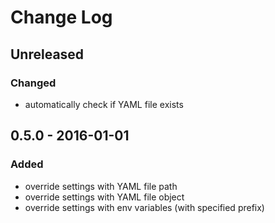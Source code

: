 # Change Log

## Unreleased

### Changed

- automatically check if YAML file exists

## 0.5.0 - 2016-01-01

### Added

- override settings with YAML file path
- override settings with YAML file object
- override settings with env variables (with specified prefix)
